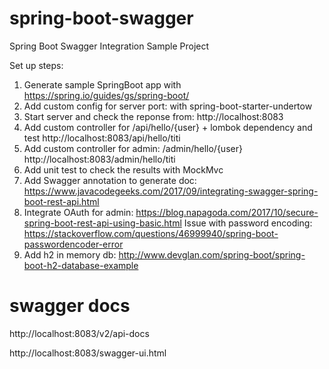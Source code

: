 # spring-boot-swagger
Spring Boot Swagger Integration Sample Project

Set up steps:
1. Generate sample SpringBoot app with https://spring.io/guides/gs/spring-boot/
2. Add custom config for server port: with spring-boot-starter-undertow
3. Start server and check the reponse from: http://localhost:8083
4. Add custom controller for /api/hello/{user} + lombok dependency and test http://localhost:8083/api/hello/titi
5. Add custom controller for admin: /admin/hello/{user}
http://localhost:8083/admin/hello/titi
6. Add unit test to check the results with MockMvc
7. Add Swagger annotation to generate doc: https://www.javacodegeeks.com/2017/09/integrating-swagger-spring-boot-rest-api.html
8. Integrate OAuth for admin: https://blog.napagoda.com/2017/10/secure-spring-boot-rest-api-using-basic.html
Issue with password encoding: https://stackoverflow.com/questions/46999940/spring-boot-passwordencoder-error
9. Add h2 in memory db: http://www.devglan.com/spring-boot/spring-boot-h2-database-example

# swagger docs
http://localhost:8083/v2/api-docs

http://localhost:8083/swagger-ui.html

